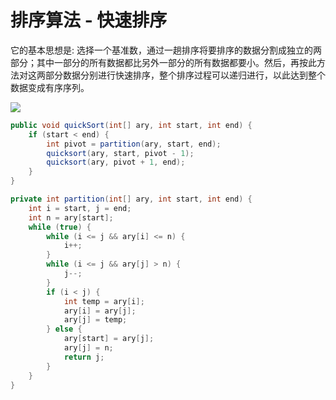 # 排序算法 - 快速排序

它的基本思想是: 选择一个基准数，通过一趟排序将要排序的数据分割成独立的两部分；其中一部分的所有数据都比另外一部分的所有数据都要小。然后，再按此方法对这两部分数据分别进行快速排序，整个排序过程可以递归进行，以此达到整个数据变成有序序列。

![](/imgs/algorithm/sort/quick-sort-1.gif)

```java
public void quickSort(int[] ary, int start, int end) {
    if (start < end) {
        int pivot = partition(ary, start, end);
        quicksort(ary, start, pivot - 1);
        quicksort(ary, pivot + 1, end);
    }
}

private int partition(int[] ary, int start, int end) {
    int i = start, j = end;
    int n = ary[start];
    while (true) {
        while (i <= j && ary[i] <= n) {
            i++;
        }
        while (i <= j && ary[j] > n) {
            j--;
        }
        if (i < j) {
            int temp = ary[i];
            ary[i] = ary[j];
            ary[j] = temp;
        } else {
            ary[start] = ary[j];
            ary[j] = n;
            return j;
        }
    }
}
```

